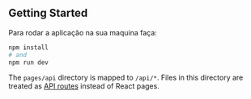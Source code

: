

## Getting Started

Para rodar a aplicação na sua maquina faça:

```bash
npm install
# and
npm run dev
```




The `pages/api` directory is mapped to `/api/*`. Files in this directory are treated as [API routes](https://nextjs.org/docs/api-routes/introduction) instead of React pages.




